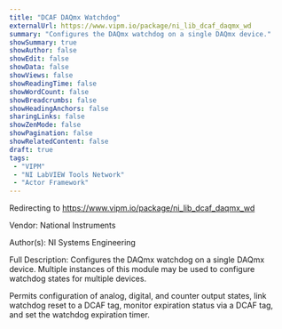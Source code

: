 ```yaml
---
title: "DCAF DAQmx Watchdog"
externalUrl: https://www.vipm.io/package/ni_lib_dcaf_daqmx_wd
summary: "Configures the DAQmx watchdog on a single DAQmx device."
showSummary: true
showAuthor: false
showEdit: false
showData: false
showViews: false
showReadingTime: false
showWordCount: false
showBreadcrumbs: false
showHeadingAnchors: false
sharingLinks: false
showZenMode: false
showPagination: false
showRelatedContent: false
draft: true
tags:
 - "VIPM"
 - "NI LabVIEW Tools Network"
 - "Actor Framework"
---
```


Redirecting to https://www.vipm.io/package/ni_lib_dcaf_daqmx_wd

Vendor: National Instruments

Author(s): NI Systems Engineering
 
Full Description:
Configures the DAQmx watchdog on a single DAQmx device.  Multiple instances of this module may be used to configure watchdog states for multiple devices.

Permits configuration of analog, digital, and counter output states, link watchdog reset to a DCAF tag, monitor expiration status via a DCAF tag, and set the watchdog expiration timer.